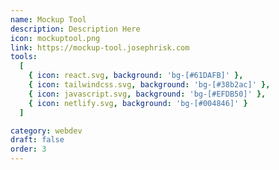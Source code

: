 ```yaml
---
name: Mockup Tool
description: Description Here
icon: mockuptool.png
link: https://mockup-tool.josephrisk.com
tools:
  [
    { icon: react.svg, background: 'bg-[#61DAFB]' },
    { icon: tailwindcss.svg, background: 'bg-[#38b2ac]' },
    { icon: javascript.svg, background: 'bg-[#EFDB50]' },
    { icon: netlify.svg, background: 'bg-[#004846]' }
  ]

category: webdev
draft: false
order: 3
---
```

